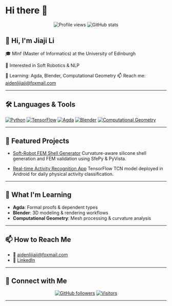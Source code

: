 # Hi there 👋

<p align="center">
  <img src="https://komarev.com/ghpvc/?username=jiajili&style=flat-square&color=blue" alt="Profile views" />
  <img src="https://github-readme-stats.vercel.app/api?username=jiajili&show_icons=true&theme=default&hide_border=true" alt="GitHub stats" />
</p>

## 👋 Hi, I'm Jiaji Li

🎓 MInf (Master of Informatics) at the University of Edinburgh

🤖 Interested in Soft Robotics & NLP

🌱 Learning: Agda, Blender, Computational Geometry
📫 Reach me: [aidenlijiaji@foxmail.com](mailto:aidenlijiaji@foxmail.com)

---

## 🛠️ Languages & Tools

<p align="left">
  <a href="https://www.python.org/" target="blank"><img align="center" src="https://img.shields.io/badge/Python-3776AB?style=flat&logo=python&logoColor=white" alt="Python" /></a>
  <a href="https://www.tensorflow.org/" target="blank"><img align="center" src="https://img.shields.io/badge/TensorFlow-FF6F00?style=flat&logo=tensorflow&logoColor=white" alt="TensorFlow" /></a>
  <a href="https://agda.readthedocs.io/" target="blank"><img align="center" src="https://img.shields.io/badge/Agda-FFD700?style=flat&logo=agda&logoColor=black" alt="Agda" /></a>
  <a href="https://www.blender.org/" target="blank"><img align="center" src="https://img.shields.io/badge/Blender-F5792A?style=flat&logo=blender&logoColor=white" alt="Blender" /></a>
  <a href="https://threejs.org/" target="blank"><img align="center" src="https://img.shields.io/badge/Computational%20Geometry-29BEB0?style=flat&logo=three.js&logoColor=white" alt="Computational Geometry" /></a>
</p>

---

## 🚀 Featured Projects

* [Soft-Robot FEM Shell Generator](https://github.com/jiajili/soft-robot-fem)
  Curvature-aware silicone shell generation and FEM validation using SfePy & PyVista.

* [Real-time Activity Recognition App](https://github.com/jiajili/activity-recognition)
  TensorFlow TCN model deployed in Android for daily physical activity classification.

---

## 🌱 What I'm Learning

* **Agda**: Formal proofs & dependent types
* **Blender**: 3D modeling & rendering workflows
* **Computational Geometry**: Mesh processing & curvature analysis

---

## 📫 How to Reach Me

* 📧 [aidenlijiaji@foxmail.com](mailto:aidenlijiaji@foxmail.com)
* 🔗 [LinkedIn](https://www.linkedin.com/in/jiaji-li/)

---

## 🤝 Connect with Me

<p align="center">
  <a href="https://github.com/jiajili?tab=followers" target="blank"><img src="https://img.shields.io/github/followers/jiajili?label=Follow&style=social" alt="GitHub followers" /></a>
  <a href="https://visitor-badge.laobi.icu/badge?page_id=jiajili.jiajili" target="blank"><img src="https://visitor-badge.laobi.icu/badge?page_id=jiajili.jiajili" alt="Visitors" /></a>
</p>

---

<!--
You can add your dissertation, publications, blog posts, or any other sections here later.
-->
